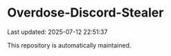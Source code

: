 # Overdose-Discord-Stealer

Last updated: 2025-07-12 22:51:37

This repository is automatically maintained.
